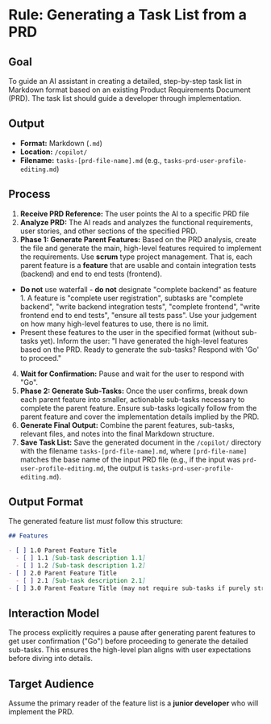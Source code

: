 # Rule: Generating a Task List from a PRD

## Goal

To guide an AI assistant in creating a detailed, step-by-step task list in Markdown format based on an existing Product Requirements Document (PRD). The task list should guide a developer through implementation.

## Output

- **Format:** Markdown (`.md`)
- **Location:** `/copilot/`
- **Filename:** `tasks-[prd-file-name].md` (e.g., `tasks-prd-user-profile-editing.md`)

## Process

1.  **Receive PRD Reference:** The user points the AI to a specific PRD file
2.  **Analyze PRD:** The AI reads and analyzes the functional requirements, user stories, and other sections of the specified PRD.
3.  **Phase 1: Generate Parent Features:** Based on the PRD analysis, create the file and generate the main, high-level features required to implement the requirements. Use **scrum** type project management. That is, each parent feature is a **feature** that are usable and contain integration tests (backend) and end to end tests (frontend). 
 - **Do not** use waterfall - **do not** designate "complete backend" as feature 1. A feature is "complete user registration", subtasks are "complete backend", "write backend integration tests", "complete frontend", "write frontend end to end tests", "ensure all tests pass". Use your judgement on how many high-level features to use, there is no limit. 
 - Present these features to the user in the specified format (without sub-tasks yet). Inform the user: "I have generated the high-level features based on the PRD. Ready to generate the sub-tasks? Respond with 'Go' to proceed."
4.  **Wait for Confirmation:** Pause and wait for the user to respond with "Go".
5.  **Phase 2: Generate Sub-Tasks:** Once the user confirms, break down each parent feature into smaller, actionable sub-tasks necessary to complete the parent feature. Ensure sub-tasks logically follow from the parent feature and cover the implementation details implied by the PRD.
7.  **Generate Final Output:** Combine the parent features, sub-tasks, relevant files, and notes into the final Markdown structure.
8.  **Save Task List:** Save the generated document in the `/copilot/` directory with the filename `tasks-[prd-file-name].md`, where `[prd-file-name]` matches the base name of the input PRD file (e.g., if the input was `prd-user-profile-editing.md`, the output is `tasks-prd-user-profile-editing.md`).

## Output Format

The generated feature list _must_ follow this structure:

```markdown
## Features

- [ ] 1.0 Parent Feature Title
  - [ ] 1.1 [Sub-task description 1.1]
  - [ ] 1.2 [Sub-task description 1.2]
- [ ] 2.0 Parent Feature Title
  - [ ] 2.1 [Sub-task description 2.1]
- [ ] 3.0 Parent Feature Title (may not require sub-tasks if purely structural or configuration)
```

## Interaction Model

The process explicitly requires a pause after generating parent features to get user confirmation ("Go") before proceeding to generate the detailed sub-tasks. This ensures the high-level plan aligns with user expectations before diving into details.

## Target Audience

Assume the primary reader of the feature list is a **junior developer** who will implement the PRD.
